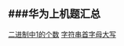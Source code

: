 ###华为上机题汇总
---
[二进制中1的个数](https://github.com/echoorchid/hua-wei-shang-ji-ti-hui-zong/blob/master/%E6%9F%A5%E6%89%BE%E8%BE%93%E5%85%A5%E6%95%B4%E6%95%B0%E4%BA%8C%E8%BF%9B%E5%88%B6%E4%B8%AD1%E7%9A%84%E4%B8%AA%E6%95%B0.md)
[字符串首字母大写](https://github.com/echoorchid/hua-wei-shang-ji-ti-hui-zong/blob/master/%E5%AD%97%E7%AC%A6%E4%B8%B2%E9%A6%96%E5%AD%97%E6%AF%8D%E8%BD%AC%E6%8D%A2%E6%88%90%E5%A4%A7%E5%86%99.cpp)
